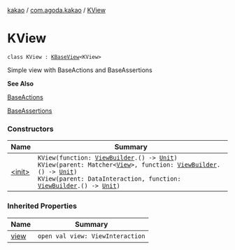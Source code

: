 [kakao](../../index.md) / [com.agoda.kakao](../index.md) / [KView](.)

# KView

`class KView : `[`KBaseView`](../-k-base-view/index.md)`<KView>`

Simple view with BaseActions and BaseAssertions

**See Also**

[BaseActions](../-base-actions/index.md)

[BaseAssertions](../-base-assertions/index.md)

### Constructors

| Name | Summary |
|---|---|
| [&lt;init&gt;](-init-.md) | `KView(function: `[`ViewBuilder`](../-view-builder/index.md)`.() -> `[`Unit`](https://kotlinlang.org/api/latest/jvm/stdlib/kotlin/-unit/index.html)`)`<br>`KView(parent: Matcher<`[`View`](https://developer.android.com/reference/android/view/View.html)`>, function: `[`ViewBuilder`](../-view-builder/index.md)`.() -> `[`Unit`](https://kotlinlang.org/api/latest/jvm/stdlib/kotlin/-unit/index.html)`)`<br>`KView(parent: DataInteraction, function: `[`ViewBuilder`](../-view-builder/index.md)`.() -> `[`Unit`](https://kotlinlang.org/api/latest/jvm/stdlib/kotlin/-unit/index.html)`)` |

### Inherited Properties

| Name | Summary |
|---|---|
| [view](../-k-base-view/view.md) | `open val view: ViewInteraction` |
